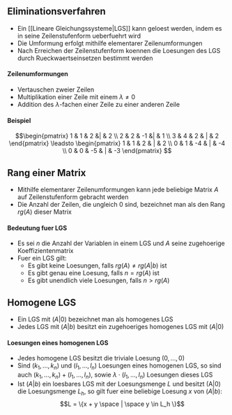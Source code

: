 ## Eliminationsverfahren
- Ein [[Lineare Gleichungssysteme|LGS]] kann geloest werden, indem es in seine Zeilenstufenform ueberfuehrt wird
- Die Umformung erfolgt mithilfe elementarer Zeilenumformungen
- Nach Erreichen der Zeilenstufenform koennen die Loesungen des LGS durch Rueckwaertseinsetzen bestimmt werden
#### Zeilenumformungen
- Vertauschen zweier Zeilen
- Multiplikation einer Zeile mit einem $\lambda \neq 0$ 
- Addition des $\lambda$-fachen einer Zeile zu einer anderen Zeile
#### Beispiel
$$\begin{pmatrix}
1 & 1 & 2 &| & 2 \\
2 & 2 & -1 &| & 1 \\
3 & 4 & 2 & | & 2
\end{pmatrix}
\leadsto 
\begin{pmatrix}
1 & 1 & 2 & | & 2 \\
0 & 1 & -4 & | & -4 \\
0 & 0 & -5 & | & -3
\end{pmatrix}
$$ 
## Rang einer Matrix
- Mithilfe elementarer Zeilenumformungen kann jede beliebige Matrix $A$ auf Zeilenstufenform gebracht werden
- Die Anzahl der Zeilen, die ungleich 0 sind, bezeichnet man als den Rang $rg(A)$ dieser Matrix
#### Bedeutung fuer LGS
- Es sei $n$ die Anzahl der Variablen in einem LGS und $A$ seine zugehoerige Koeffizientenmatrix
- Fuer ein LGS gilt:
	- Es gibt keine Loesungen, falls $rg(A) \neq rg(A|b)$ ist
	- Es gibt genau eine Loesung, falls $n = rg(A)$ ist
	- Es gibt unendlich viele Loesungen, falls $n > rg(A)$
## Homogene LGS
- Ein LGS mit $(A|0)$ bezeichnet man als homogenes LGS
- Jedes LGS mit $(A|b)$ besitzt ein zugehoeriges homogenes LGS mit $(A|0)$ 
#### Loesungen eines homogenen LGS
- Jedes homogene LGS besitzt die triviale Loesung $(0, ..., 0)$
- Sind $(k_1,  ..., k_n)$ und $(l_1, ..., l_n)$ Loesungen eines homogenen LGS, so sind auch $(k_1, ..., k_n) + (l_1, ..., l_n)$, sowie $\lambda \cdot (l_1, ..., l_n)$ Loesungen dieses LGS
- Ist $(A|b)$ ein loesbares LGS mit der Loesungsmenge $L$ und besitzt (A|0) die Loesungsmenge $L_h$, so gilt fuer eine beliebige Loesung $x$ von $(A|b)$:
$$L = \{x + y \space | \space y \in L_h \}$$